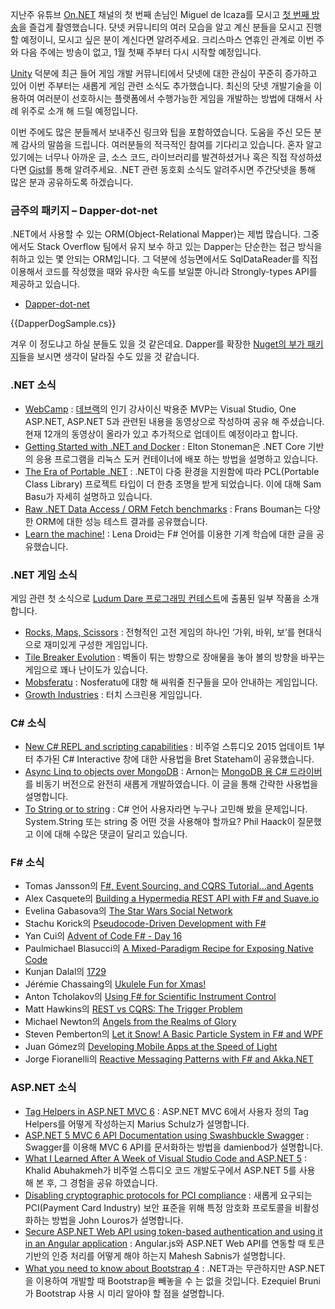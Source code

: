 지난주 유튜브 [On.NET](https://www.youtube.com/channel/UCvtT19MZW8dq5Wwfu6B0oxw) 채널의 첫 번째 손님인 Miguel de lcaza를 모시고 [첫 번째 방송](https://www.youtube.com/watch?v=6p6-FMZRiAc)을 즐겁게 촬영했습니다. 닷넷 커뮤니티의 여러 모습을 알고 계신 분들을 모시고 진행할 예정이니, 모시고 싶은 분이 계신다면 알려주세요. 크리스마스 연휴인 관계로 이번 주와 다음 주에는 방송이 없고, 1월 첫째 주부터 다시 시작할 예정입니다. 

[Unity](http://unity3d.com/kr/) 덕분에 최근 들어 게임 개발 커뮤니티에서 닷넷에 대한 관심이 꾸준히 증가하고 있어 이번 주부터는 새롭게 게임 관련 소식도 추가했습니다. 
최신의 닷넷 개발기술을 이용하여 여러분이 선호하시는 플랫폼에서 수행가능한 게임을 개발하는 방법에 대해서 사례 위주로 소개 해 드릴 예정입니다.

이번 주에도 많은 분들께서 보내주신 링크와 팁을 포함하였습니다. 도움을 주신 모든 분께 감사의 말씀을 드립니다. 여러분들의 적극적인 참여를 기다리고 있습니다. 혼자 알고 있기에는 너무나 아까운 글, 소스 코드, 라이브러리를 발견하셨거나 혹은 직접 작성하셨다면 [Gist](https://gist.github.com/options/e9fc443b8c882157fe4a)를 통해 알려주세요. .NET 관련 동호회 소식도 알려주시면 주간닷넷을 통해 많은 분과 공유하도록 하겠습니다.

### 금주의 패키지 – Dapper-dot-net

.NET에서 사용할 수 있는 ORM(Object-Relational Mapper)는 제법 많습니다. 그중에서도 Stack Overflow 팀에서 유지 보수 하고 있는 Dapper는 단순한는 접근 방식을 취하고 있는 몇 안되는 ORM입니다. 그 덕분에 성능면에서도 SqlDataReader를 직접 이용해서 코드를 작성했을 때와 유사한 속도를 보일뿐 아니라 Strongly-types API를 제공하고 있습니다.

* [Dapper-dot-net](http://stackexchange.github.io/dapper-dot-net/)

<section>
{{DapperDogSample.cs}} <script src="https://gist.github.com/bleroy/e45aa550b823c71514ef.js"></script>
</section>

겨우 이 정도냐고 하실 분들도 있을 것 같은데요. Dapper를 확장한 [Nuget의 부가 패키지](https://www.nuget.org/packages?q=dapper)들을 보시면 생각이 달라질 수도 있을 것 같습니다.

### .NET 소식

* [WebCamp](https://channel9.msdn.com/Events/Speakers/yongjun-park) : [데브랙](http://devlec.com)의 인기 강사이신 박용준 MVP는 Visual Studio, One ASP.NET, ASP.NET 5과 관련된 내용을 동영상으로 작성하여 공유 해 주셨습니다. 현재 12개의 동영상이 올라가 있고 추가적으로 업데이트 예정이라고 합니다.
* [Getting Started with .NET and Docker](https://blogs.msdn.microsoft.com/mvpawardprogram/2015/12/15/getting-started-with-net-and-docker/) : Elton Stoneman은 .NET Core 기반의 응용 프로그램을 리눅스 도커 컨테이너에 배포 하는 방법을 설명하고 있습니다.
* [The Era of Portable .NET](http://developer.telerik.com/featured/the-era-of-portable-net/) : .NET이 다중 환경을 지원함에 따라 PCL(Portable Class Library) 프로젝트 타입이 더 한층 조명을 받게 되었습니다. 이에 대해 Sam Basu가 자세히 설명하고 있습니다.
* [Raw .NET Data Access / ORM Fetch benchmarks](https://weblogs.asp.net/fbouma/raw-net-data-access-orm-fetch-benchmarks-of-16-dec-2015) : Frans Bouman는 다양한 ORM에 대한 성능 테스트 결과를 공유했습니다.
* [Learn the machine!](https://lenadroid.github.io/posts/machine-learning-fsharp-accorddotnet.html) : Lena Droid는 F# 언어를 이용한 기계 학습에 대한 글을 공유했습니다.

### .NET 게임 소식

게임 관련 첫 소식으로 [Ludum Dare 프로그래밍 컨테스트](http://ludumdare.com/compo/)에 출품된 일부 작품을 소개합니다.

* [Rocks, Maps, Scissors](http://ludumdare.com/compo/ludum-dare-34/?action=preview&uid=15279) : 전형적인 고전 게임의 하나인 ‘가위, 바위, 보’를 현대식으로 재미있게 구성한 게임입니다.
* [Tile Breaker Evolution](http://ludumdare.com/compo/ludum-dare-34/?action=preview&uid=63289) : 벽돌이 튀는 방향으로 장애물을 놓아 볼의 방향을 바꾸는 게임으로 꽤나 난이도가 있습니다.  
* [Mobsferatu](http://ludumdare.com/compo/ludum-dare-34/?action=preview&uid=59414) : Nosferatu에 대항 해 싸워줄 친구들을 모아 안내하는 게임입니다.
* [Growth Industries](http://ludumdare.com/compo/ludum-dare-34/?action=preview&uid=24965) : 터치 스크린용 게임입니다.

### C# 소식

* [New C# REPL and scripting capabilities](http://bretstateham.com/new-c-repl-and-scripting-capabilities/) : 비주얼 스튜디오 2015 업데이트 1부터 추가된 C# Interactive 창에 대한 사용법을 Bret Stateham이 공유했습니다.
* [Async Linq to objects over MongoDB](http://blog.i3arnon.com/2015/12/16/async-linq-to-objects-over-mongodb/) :  Arnon는 [MongoDB 용 C# 드라이버](https://github.com/mongodb/mongo-csharp-driver)를 비동기 버전으로 완전히 새롭게 개발하였습니다. 이 글을 통해 간략한 사용법을 설명합니다.
* [To String or to string](http://haacked.com/archive/2015/12/16/to-string-or-not/) : C# 언어 사용자라면 누구나 고민해 봤을 문제입니다. System.String 또는 string 중 어떤 것을 사용해야 할까요? Phil Haack이 질문했고 이에 대해 수많은 댓글이 달리고 있습니다.

### F# 소식

* Tomas Jansson의 [F#, Event Sourcing, and CQRS Tutorial...and Agents](http://blog.2mas.xyz/fsharp-event-sourcing-and-cqrs-tutorial-and-agents/)
* Alex Casquete의 [Building a Hypermedia REST API with F# and Suave.io](http://www.casquete.es/building-an-hypermedia-rest-api-with-fsharp-and-suave-io/)
* Evelina Gabasova의 [The Star Wars Social Network](http://evelinag.com/blog/2015/12-15-star-wars-social-network/index.html#.Vm_sTfl96wU)
* Stachu Korick의 [Pseudocode-Driven Development with F#](http://stachu.net/blog/post?postId=6)
* Yan Cui의 [Advent of Code F# - Day 16](http://theburningmonk.com/2015/12/advent-of-code-f-day-16/)
* Paulmichael Blasucci의 [A Mixed-Paradigm Recipe for Exposing Native Code](https://pblasucci.wordpress.com/2015/12/15/advent-drm-adt/)
* Kunjan Dalal의 [1729](http://kunjan.in/2015/12/1729/)
* Jérémie Chassaing의 [Ukulele Fun for Xmas!](http://thinkbeforecoding.com/post/2015/12/17/Ukulele-Fun-for-XMas-%21)
* Anton Tcholakov의 [Using F# for Scientific Instrument Control](https://medium.com/@ant_pt/using-f-for-scientific-instrument-control-b1ef04d20da0#.pmmatrcuk)
* Matt Hawkins의 [REST vs CQRS: The Trigger Problem](http://hawkins6423.github.io/)
* Michael Newton의 [Angels from the Realms of Glory](http://blog.mavnn.co.uk/angels-from-the-realms-of-glory/)
* Steven Pemberton의 [Let it Snow! A Basic Particle System in F# and WPF](http://stevenpemberton.net/blog/2015/12/19/Let-it-snow-FSharp-Advent-2015/)
* Juan Gómez의 [Developing Mobile Apps at the Speed of Light](http://jmgomez.me/advent-calendar-developing-mobile-apps-at-the-spee/)
* Jorge Fioranelli의 [Reactive Messaging Patterns with F# and Akka.NET](http://jorgef.github.io/fsharpreactivepatterns/)

### ASP.NET 소식

* [Tag Helpers in ASP.NET MVC 6](https://blog.mariusschulz.com/2015/12/14/tag-helpers-in-asp-net-mvc-6) : ASP.NET MVC 6에서 사용자 정의 Tag Helpers를 어떻게 작성하는지 Marius Schulz가 설명합니다.
* [ASP.NET 5 MVC 6 API Documentation using Swashbuckle Swagger](http://damienbod.com/2015/12/13/asp-net-5-mvc-6-api-documentation-using-swagger/) : Swagger를 이용해 MVC 6 API를 문서화하는 방법을 damienbod가 설명합니다.
* [What I Learned After A Week of Visual Studio Code and ASP.NET 5](http://www.khalidabuhakmeh.com/what-i-learned-after-a-week-of-visual-studio-code-and-asp-net-5) : Khalid Abuhakmeh가 비주얼 스튜디오 코드 개발도구에서 ASP.NET 5를 사용 해 본 후, 그 경험을 공유 하였습니다.
* [Disabling cryptographic protocols for PCI compliance](http://johnlouros.com/blog/disabling-cryptographic-protocols-for-pci-compliance) : 새롭게 요구되는 PCI(Payment Card Industry) 보안 표준을 위해 특정 암호화 프로토콜을 비활성화하는 방법을 John Louros가 설명합니다.
* [Secure ASP.NET Web API using token-based authentication and using it in an Angular application](http://www.dotnetcurry.com/aspnet/1223/secure-aspnet-web-api-using-tokens-owin-angularjs) : Angular.js와 ASP.NET Web API를 연동할 때 토큰 기반의 인증 처리를 어떻게 해야 하는지 Mahesh Sabnis가 설명합니다.
* [What you need to know about Bootstrap 4](http://www.developerdrive.com/2015/12/what-you-need-to-know-about-bootstrap-4/) : .NET과는 무관하지만 ASP.NET을 이용하여 개발할 때  Bootstrap을 빼놓을 수 는 없을 것입니다. Ezequiel Bruni가 Bootstrap 사용 시 미리 알아야 할 점을 설명합니다.
